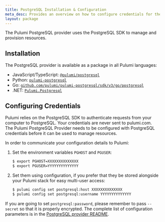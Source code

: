 ```yaml
---
title: PostgreSQL Installation & Configuration
meta_desc: Provides an overview on how to configure credentials for the Pulumi PostgreSQL Provider.
layout: package
---
```


The Pulumi PostgreSQL provider uses the PostgreSQL SDK to manage and provision resources.

## Installation

The PostgreSQL provider is available as a package in all Pulumi languages:

* JavaScript/TypeScript: [`@pulumi/postgresql`](https://www.npmjs.com/package/@pulumi/postgresql)
* Python: [`pulumi-postgresql`](https://pypi.org/project/pulumi-postgresql/)
* Go: [`github.com/pulumi/pulumi-postgresql/sdk/v3/go/postgresql`](https://github.com/pulumi/pulumi-postgresql)
* .NET: [`Pulumi.Postgresql`](https://www.nuget.org/packages/Pulumi.Postgresql)

## Configuring Credentials

Pulumi relies on the PostgreSQL SDK to authenticate requests from your computer to PostgreSQL. Your credentials are never sent
to pulumi.com.
The Pulumi PostgreSQL Provider needs to be configured with PostgreSQL credentials
before it can be used to manage resources.

In order to communicate your configuration details to Pulumi:

1. Set the environment variables `PGHOST` and `PGUSER`:

    ```bash
    $ export PGHOST=XXXXXXXXXXXXXX
    $ export PGUSER=YYYYYYYYYYYYYY
    ```

1. Set them using configuration, if you prefer that they be stored alongside your Pulumi stack for easy multi-user access:

    ```bash
    $ pulumi config set postgresql:host XXXXXXXXXXXXXX
    $ pulumi config set postgresql:username YYYYYYYYYYYYYY
    ```

If you are going to set `postgresql:password`, please remember to pass `--secret` so that it is properly encrypted. The complete list of
configuration parameters is in the [PostgreSQL provider README](https://github.com/pulumi/pulumi-postgresql/blob/master/README.md).
